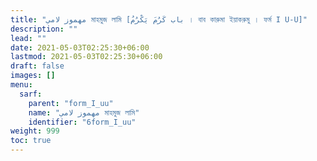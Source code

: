 ```yaml
---
title: "مهموز لامي মাহমুজ লামি [باب كَرُمَ يَكْرُمُ । বাব কারুমা ইয়াকরুমু । ফর্ম I U-U]"
description: ""
lead: ""
date: 2021-05-03T02:25:30+06:00
lastmod: 2021-05-03T02:25:30+06:00
draft: false
images: []
menu: 
  sarf:
    parent: "form_I_uu"
    name: "مهموز لامي মাহমুজ লামি"
    identifier: "6form_I_uu"
weight: 999
toc: true
---
```



